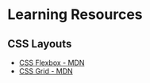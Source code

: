 # Learning Resources 

## CSS Layouts

- [CSS Flexbox - MDN](https://developer.mozilla.org/en-US/docs/Web/CSS/CSS_Flexible_Box_Layout/Basic_Concepts_of_Flexbox)  
- [CSS Grid - MDN](https://developer.mozilla.org/en-US/docs/Web/CSS/CSS_Grid_Layout)


